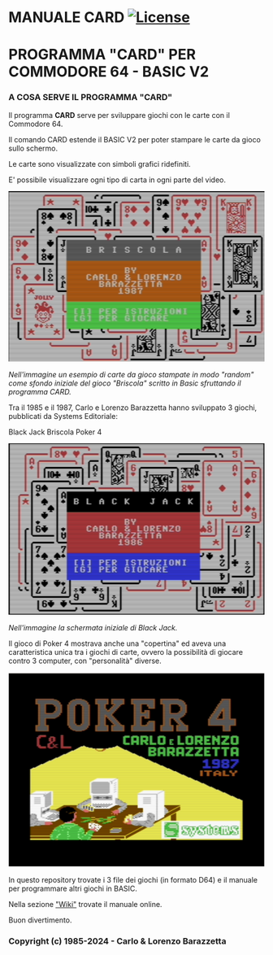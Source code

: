 # MANUALE CARD [![License](https://img.shields.io/badge/License-Apache%202.0-yellowgreen.svg)](https://opensource.org/licenses/Apache-2.0)

# PROGRAMMA "CARD" PER COMMODORE 64 - BASIC V2

### A COSA SERVE IL PROGRAMMA "CARD"
Il programma **CARD** serve per sviluppare giochi con le carte con il Commodore 64.

Il comando CARD estende il BASIC V2 per poter stampare le carte da gioco sullo schermo.

Le carte sono visualizzate con simboli grafici ridefiniti.

E' possibile visualizzare ogni tipo di carta in ogni parte del video.

![./Briscola](./Briscola.png)

_Nell'immagine un esempio di carte da gioco stampate in modo "random" come sfondo iniziale del gioco "Briscola" scritto in Basic sfruttando il programma CARD._

Tra il 1985 e il 1987, Carlo e Lorenzo Barazzetta hanno sviluppato 3 giochi, pubblicati da Systems Editoriale:

Black Jack
Briscola
Poker 4

![./Black_Jack](./Black_Jack.png)

_Nell'immagine la schermata iniziale di Black Jack._

Il gioco di Poker 4 mostrava anche una "copertina" ed aveva una caratteristica unica tra i giochi di carte, ovvero la possibilità di giocare contro 3 computer, con "personalità" diverse.

![./Poker4_image](./Poker4_image.png)

In questo repository trovate i 3 file dei giochi (in formato D64) e il manuale per programmare altri giochi in BASIC.

Nella sezione ["Wiki"](https://github.com/carloBarazzetta/CARD_Games_C64/wiki) trovate il manuale online.

Buon divertimento.

### Copyright (c) 1985-2024 - Carlo & Lorenzo Barazzetta

